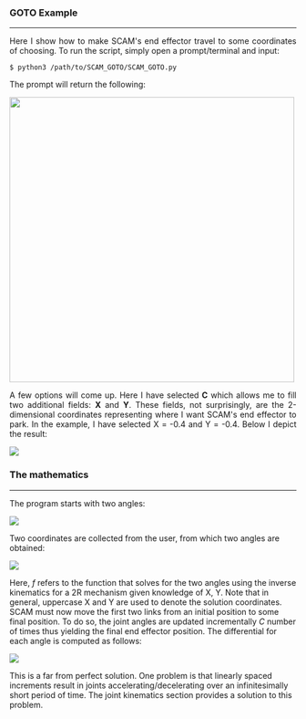 ### GOTO Example  
---  
<p align="justify">
Here I show how to make SCAM's end effector travel to some  
coordinates of choosing. To run the script, simply open a  
prompt/terminal and input:  
</p>

    $ python3 /path/to/SCAM_GOTO/SCAM_GOTO.py  
    
The prompt will return the following:  

<img src="https://github.com/dsw7/SCAM/blob/master/SCAM_GOTO/example_UI.png" width="500" align=middle>  

<p align="justify">
    A few options will come up. Here I have selected <b>C</b> which  
allows me to fill two additional fields: <b>X</b> and <b>Y</b>. These fields,  
not surprisingly, are the 2-dimensional coordinates representing where  
I want SCAM's end effector to park. In the example, I have selected  
X = -0.4 and Y = -0.4. Below I depict the result:  
</p>

<img src="https://github.com/dsw7/SCAM/blob/master/SCAM_GOTO/-0.4_-0.4.png">  

### The mathematics    
---  

The program starts with two angles:  

<img src="https://latex.codecogs.com/gif.latex?%5Cbegin%7Balign*%7D%20%5Ctheta_i_1%20%3D%200%5E%5Ccirc%5C%5C%20%5Ctheta_i_2%20%3D%200%5E%5Ccirc%20%5Cend%7Balign%7D">  
<!---
\begin{align*} 
\theta_i_1 = 0^\circ\\
\theta_i_2 = 0^\circ
\end{align}
--->  

<p align="justified">
Two coordinates are collected from the user, from which two angles  
are obtained:  
</p>

<img src="https://latex.codecogs.com/gif.latex?%5Ctheta_1%2C%20%5Ctheta_2%20%3D%20f%28x%2C%20y%29">  

<p align="justified">
    Here, <i>f</i> refers to the function that solves for the two angles using  
the inverse kinematics for a 2R mechanism given knowledge of X, Y. Note  
that in general, uppercase X and Y are used to denote the solution coordinates.  
SCAM must now move the first two links from an initial position to some  
final position. To do so, the joint angles are updated incrementally <i>C</i>  
number of times thus yielding the final end effector position. The differential for  
each angle is computed as follows:  
</p>

<!---
\begin{align*} 
\Delta\theta_1 = \frac{\theta_1 - \theta_i_1}{C}\\
\Delta\theta_2 = \frac{\theta_2 - \theta_i_2}{C}\\
\end{align}
--->  

<img src="https://latex.codecogs.com/gif.latex?%5Cbegin%7Balign*%7D%20%5CDelta%5Ctheta_1%20%3D%20%5Cfrac%7B%5Ctheta_1%20-%20%5Ctheta_i_1%7D%7BC%7D%5C%5C%20%5CDelta%5Ctheta_2%20%3D%20%5Cfrac%7B%5Ctheta_2%20-%20%5Ctheta_i_2%7D%7BC%7D%5C%5C%20%5Cend%7Balign%7D">

<p align="justified">
This is a far from perfect solution. One problem is that  
linearly spaced increments result in joints accelerating/decelerating  
over an infinitesimally short period of time. The joint kinematics  
section provides a solution to this problem.
</p>



